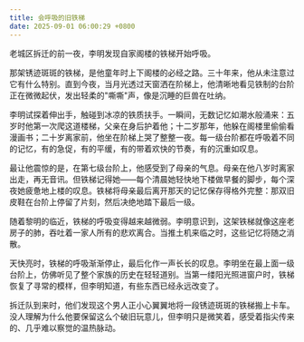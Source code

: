 ```yaml
---
title: 会呼吸的旧铁梯
date: 2025-09-01 06:00:29 +0800
---
```


老城区拆迁的前一夜，李明发现自家阁楼的铁梯开始呼吸。

那架锈迹斑斑的铁梯，是他童年时上下阁楼的必经之路。三十年来，他从未注意过它有什么特别。直到今夜，当月光透过天窗洒在阶梯上，他清晰地看见铁制的台阶正在微微起伏，发出轻柔的"嘶嘶"声，像是沉睡的巨兽在吐纳。

李明试探着伸出手，触碰到冰凉的铁质扶手。一瞬间，无数记忆如潮水般涌来：五岁时他第一次爬这道楼梯，父亲在身后护着他；十二岁那年，他躲在阁楼里偷偷看漫画书；二十岁离家前，他坐在阶梯上哭了整整一夜。每一级台阶都在呼吸着不同的记忆，有的急促，有的平缓，有的带着欢快的节奏，有的沉重如叹息。

最让他震惊的是，在第七级台阶上，他感受到了母亲的气息。母亲在他八岁时离家出走，再无音讯。但铁梯记得她——每个清晨她轻快地下楼做早餐的脚步，每个深夜她疲惫地上楼的叹息。铁梯将母亲最后离开那天的记忆保存得格外完整：那双旧皮鞋在台阶上停留了片刻，然后决绝地踏下最后一级。

随着黎明的临近，铁梯的呼吸变得越来越微弱。李明意识到，这架铁梯就像这座老房子的肺，吞吐着一家人所有的悲欢离合。当推土机来临之时，这些记忆将随之消散。

天快亮时，铁梯的呼吸渐渐停止，最后化作一声长长的叹息。李明坐在最上面一级台阶上，仿佛听见了整个家族的历史在轻轻道别。当第一缕阳光照进窗户时，铁梯恢复了寻常的模样，但李明知道，有些东西已经永远改变了。

拆迁队到来时，他们发现这个男人正小心翼翼地将一段锈迹斑斑的铁梯搬上卡车。没人理解为什么他要保留这么个破旧玩意儿，但李明只是微笑着，感受着指尖传来的、几乎难以察觉的温热脉动。
